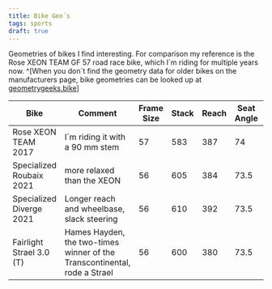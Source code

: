 ```yaml
---
title: Bike Geo´s
tags: sports
draft: true
---
```

Geometries of bikes I find interesting. For comparison my reference is the <span class="bg-primary-5">Rose XEON TEAM GF 57 road race bike</span>, which I´m riding for multiple years now. ^[When you don´t find the geometry data for older bikes on the manufacturers page, bike geometries can be looked up at [geometrygeeks.bike](https://geometrygeeks.bike)]

<div class="full-bleed pdx">
<table class="mrx-auto">
<thead>
<tr><th>Bike</th><th>Comment</th><th>Frame Size</th><th>Stack</th><th>Reach</th><th>Seat Angle</th><th>Head Angle</th><th>Trail</th><th>Chain Stays</th><th>Wheelbase</th><th>BB Drop</th><th>BB Threaded</th></tr>
</thead>
<tr class="bg-primary-5"><td>Rose XEON TEAM 2017</td><td>I´m riding it with a 90 mm stem</td><td>57</td><td>583</td><td>387</td><td>74</td><td>73</td><td></td><td>410</td><td>1001</td><td></td><td>No</td></tr>
<tr><td>Specialized Roubaix 2021</td><td>more relaxed than the XEON</td><td>56</td><td>605</td><td>384</td><td>73.5</td><td>73.5</td><td>55</td><td>415</td><td>995</td><td>76</td><td>Yes</td></tr>
<tr><td>Specialized Diverge 2021</td><td>Longer reach and wheelbase, slack steering</td><td>56</td><td>610</td><td>392</td><td>73.5</td><td>71.75</td><td>57</td><td>425</td><td>1042</td><td>80</td><td>Yes</td></tr>
<tr><td>Fairlight Strael 3.0 (T)</td><td>Hames Hayden, the two-times winner of the Transcontinental, rode a Strael</td><td>56</td><td>600</td><td>380</td><td>73.5</td><td>73</td><td>57</td><td>418</td><td>1002</td><td>68</td><td>Yes</td></tr>
</table>
</div>